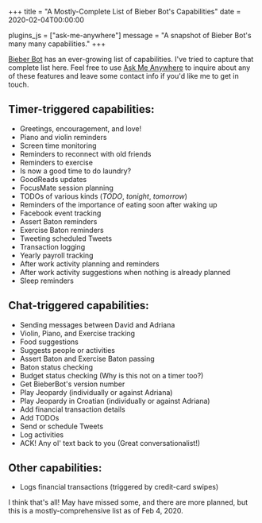 +++
title = "A Mostly-Complete List of Bieber Bot's Capabilities"
date = 2020-02-04T00:00:00

plugins_js = ["ask-me-anywhere"]
message = "A snapshot of Bieber Bot's many many capabilities."
+++

[Bieber Bot](/projects/bieber-bot) has an ever-growing list of capabilities. I've tried to capture that complete list here. Feel free to use [Ask Me Anywhere](/snippets/2020-01-25-ask-me-anywhere) to inquire about any of these features and leave some contact info if you'd like me to get in touch.

## Timer-triggered capabilities:
- Greetings, encouragement, and love!
- Piano and violin reminders
- Screen time monitoring
- Reminders to reconnect with old friends
- Reminders to exercise
- Is now a good time to do laundry?
- GoodReads updates
- FocusMate session planning
- TODOs of various kinds (_TODO_, _tonight_, _tomorrow_)
- Reminders of the importance of eating soon after waking up
- Facebook event tracking
- Assert Baton reminders
- Exercise Baton reminders
- Tweeting scheduled Tweets
- Transaction logging
- Yearly payroll tracking
- After work activity planning and reminders
- After work activity suggestions when nothing is already planned
- Sleep reminders

## Chat-triggered capabilities:
- Sending messages between David and Adriana
- Violin, Piano, and Exercise tracking
- Food suggestions
- Suggests people or activities
- Assert Baton and Exercise Baton passing
- Baton status checking
- Budget status checking (Why is this not on a timer too?)
- Get BieberBot's version number
- Play Jeopardy (individually or against Adriana)
- Play Jeopardy in Croatian (individually or against Adriana)
- Add financial transaction details
- Add TODOs
- Send or schedule Tweets
- Log activities
- ACK! Any ol' text back to you (Great conversationalist!)

## Other capabilities:
- Logs financial transactions (triggered by credit-card swipes)

I think that's all! May have missed some, and there are more planned, but this is a mostly-comprehensive list as of Feb 4, 2020.
